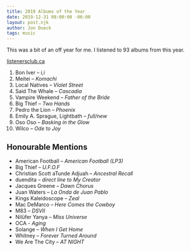 ```yaml
---
title: 2019 Albums of the Year
date: 2019-12-31 08:00:00 -06:00
layout: post.njk
author: Jon Dueck
tags: music
---
```


This was a bit of an off year for me. I listened to 93 albums from this year.

[listenersclub.ca](https://listenersclub.ca)

1. Bon Iver – *i,i*
2. Meitei – *Komachi*
3. Local Natives – *Violet Street*
4. Said The Whale – *Cascadia*
5. Vampire Weekend – *Father of the Bride*
6. Big Thief – *Two Hands*
7. Pedro the Lion – *Phoenix*
8. Emily A. Sprague, Lightbath – *full/new*
9. Oso Oso – *Basking in the Glow*
10. Wilco – *Ode to Joy*

## Honourable Mentions
- American Football – *American Football (LP3)*
- Big Thief – *U.F.O.F*
- Christian Scott aTunde Adjuah – *Ancestral Recall*
- duendita – *direct line to My Creator*
- Jacques Greene – *Dawn Chorus*
- Juan Waters – *La Onda de Juan Pablo*
- Kings Kaleidoscope – *Zeal*
- Mac DeMarco – *Here Comes the Cowboy*
- M83 – *DSVII*
- Nilüfer Yanya – *Miss Universe*
- OCA - *Aging*
- Solange – *When I Get Home*
- Whitney – *Forever Turned Around*
- We Are The City – *AT NIGHT*
